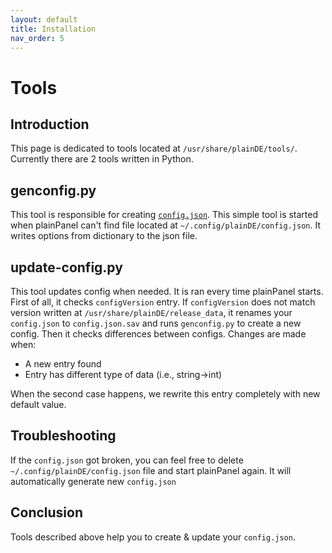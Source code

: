 ```yaml
---
layout: default
title: Installation
nav_order: 5
---
```



# Tools
## Introduction
This page is dedicated to tools located at ```/usr/share/plainDE/tools/```. Currently there are 2 tools written in Python.

## genconfig.py
This tool is responsible for creating <a href="config"><code>config.json</code></a>. This simple tool is started when plainPanel can't find file located at ```~/.config/plainDE/config.json```. It writes options from dictionary to the json file. 

## update-config.py
This tool updates config when needed. It is ran every time plainPanel starts. First of all, it checks ```configVersion``` entry. If ```configVersion``` does not match version written at ```/usr/share/plainDE/release_data```, it renames your ```config.json``` to ```config.json.sav``` and runs ```genconfig.py``` to create a new config. Then it checks differences between configs. Changes are made when:
<ul>
  <li>A new entry found</li>
  <li>Entry has different type of data (i.e., string->int)</li>
</ul>

When the second case happens, we rewrite this entry completely with new default value.

## Troubleshooting
If the ```config.json``` got broken, you can feel free to delete ```~/.config/plainDE/config.json``` file and start plainPanel again. It will automatically generate new ```config.json```

## Conclusion
Tools described above help you to create & update your ```config.json```.
